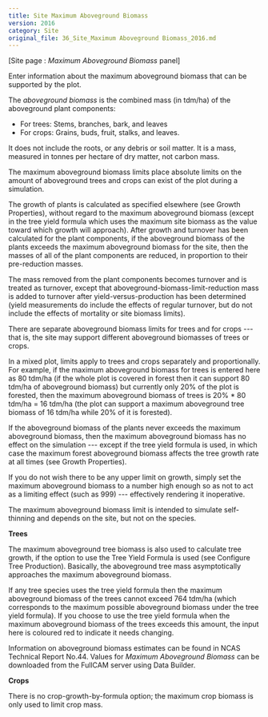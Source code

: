 ```yaml
---
title: Site Maximum Aboveground Biomass
version: 2016
category: Site
original_file: 36_Site_Maximum Aboveground Biomass_2016.md
---
```


[Site page : *Maximum Aboveground Biomass* panel]

Enter information about the maximum aboveground biomass that can be
supported by the plot.

The *aboveground biomass* is the combined mass (in tdm/ha) of the
aboveground plant components:

- For trees: Stems, branches, bark, and leaves
- For crops: Grains, buds, fruit, stalks, and leaves.

It does not include the roots, or any debris or soil matter. It is a
mass, measured in tonnes per hectare of dry matter, not carbon mass.

The maximum aboveground biomass limits place absolute limits on the
amount of aboveground trees and crops can exist of the plot during a
simulation.

The growth of plants is calculated as specified elsewhere (see Growth
Properties), without regard to the maximum
aboveground biomass (except in the tree yield formula which uses the
maximum site biomass as the value toward which growth will approach).
After growth and turnover has been calculated for the plant components,
if the aboveground biomass of the plants exceeds the maximum aboveground
biomass for the site, then the masses of all of the plant components are
reduced, in proportion to their pre-reduction masses.

The mass removed from the plant components becomes turnover and is
treated as turnover, except that aboveground-biomass-limit-reduction
mass is added to turnover after yield-versus-production has been
determined (yield measurements do include the effects of regular
turnover, but do not include the effects of mortality or site biomass
limits).

There are separate aboveground biomass limits for trees and for crops
--- that is, the site may support different aboveground biomasses of
trees or crops.

In a mixed plot, limits apply to trees and crops separately and
proportionally. For example, if the maximum aboveground biomass for
trees is entered here as 80 tdm/ha (if the whole plot is covered in
forest then it can support 80 tdm/ha of aboveground biomass) but
currently only 20% of the plot is forested, then the maximum aboveground
biomass of trees is 20% * 80 tdm/ha = 16 tdm/ha (the plot can support a
maximum aboveground tree biomass of 16 tdm/ha while 20% of it is
forested).

If the aboveground biomass of the plants never exceeds the maximum
aboveground biomass, then the maximum aboveground biomass has no effect
on the simulation --- except if the tree yield formula is used, in which
case the maximum forest aboveground biomass affects the tree growth rate
at all times (see Growth Properties).

If you do not wish there to be any upper limit on growth, simply set the
maximum aboveground biomass to a number high enough so as not to act as
a limiting effect (such as 999) --- effectively rendering it
inoperative.

The maximum aboveground biomass limit is intended to simulate
self-thinning and depends on the site, but not on the species.

**Trees**

The maximum aboveground tree biomass is also used to calculate tree
growth, if the option to use the Tree Yield
Formula is used (see Configure Tree
Production). Basically, the
aboveground tree mass asymptotically approaches the maximum aboveground
biomass.

If any tree species uses the tree yield formula then the maximum
aboveground biomass of the trees cannot exceed 764 tdm/ha (which
corresponds to the maximum possible aboveground biomass under the tree
yield formula). If you choose to use the tree yield formula when the
maximum aboveground biomass of the trees exceeds this amount, the input
here is coloured red to indicate it needs changing.

Information on aboveground biomass estimates can be found in NCAS
Technical Report
No.44. Values for *Maximum Aboveground Biomass* can be downloaded from the
FullCAM server using Data Builder.

**Crops**

There is no crop-growth-by-formula option; the maximum crop biomass is
only used to limit crop mass.